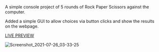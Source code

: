 A simple console project of 5 rounds of Rock Paper Scissors against the computer.

Added a simple GUI to allow choices via button clicks and show the results on the webpage.

[LIVE PREVIEW](https://biming2.github.io/rock-paper-scissors/)

![Screenshot_2021-07-26_03-33-25](https://user-images.githubusercontent.com/47972675/126918826-ae7ce5ad-cdc0-4320-b614-7e7e67d3c864.png)
